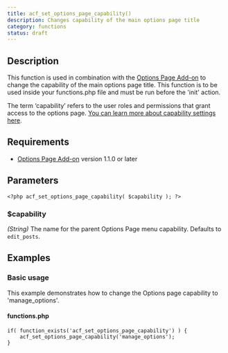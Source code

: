 ```yaml
---
title: acf_set_options_page_capability()
description: Changes capability of the main options page title
category: functions
status: draft
---
```


## Description
This function is used in combination with the [Options Page Add-on](https://www.advancedcustomfields.com/add-ons/options-page/) to change the capability of the main options page title. This function is to be used inside your functions.php file and must be run before the 'init' action.

The term ‘capability’ refers to the user roles and permissions that grant access to the options page. [You can learn more about capability settings here](http://codex.wordpress.org/Roles_and_Capabilities).

## Requirements
- [Options Page Add-on](https://www.advancedcustomfields.com/add-ons/options-page/) version 1.1.0 or later

## Parameters
```
<?php acf_set_options_page_capability( $capability ); ?>
```

### $capability
*(String)* The name for the parent Options Page menu capability. Defaults to `edit_posts`.
 
## Examples

### Basic usage
This example demonstrates how to change the Options page capability to 'manage_options'.

#### functions.php
```
if( function_exists('acf_set_options_page_capability') ) {
	acf_set_options_page_capability('manage_options');
}
```
